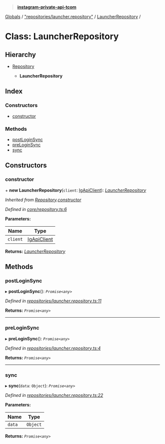 > **[instagram-private-api-tcom](../README.md)**

[Globals](../README.md) / ["repositories/launcher.repository"](../modules/_repositories_launcher_repository_.md) / [LauncherRepository](_repositories_launcher_repository_.launcherrepository.md) /

# Class: LauncherRepository

## Hierarchy

* [Repository](_core_repository_.repository.md)

  * **LauncherRepository**

## Index

### Constructors

* [constructor](_repositories_launcher_repository_.launcherrepository.md#constructor)

### Methods

* [postLoginSync](_repositories_launcher_repository_.launcherrepository.md#postloginsync)
* [preLoginSync](_repositories_launcher_repository_.launcherrepository.md#preloginsync)
* [sync](_repositories_launcher_repository_.launcherrepository.md#sync)

## Constructors

###  constructor

\+ **new LauncherRepository**(`client`: [IgApiClient](_core_client_.igapiclient.md)): *[LauncherRepository](_repositories_launcher_repository_.launcherrepository.md)*

*Inherited from [Repository](_core_repository_.repository.md).[constructor](_core_repository_.repository.md#constructor)*

*Defined in [core/repository.ts:6](https://github.com/cuonglnhust/instagram-private-api-tcom/blob/master/src/core/repository.ts#L6)*

**Parameters:**

Name | Type |
------ | ------ |
`client` | [IgApiClient](_core_client_.igapiclient.md) |

**Returns:** *[LauncherRepository](_repositories_launcher_repository_.launcherrepository.md)*

## Methods

###  postLoginSync

▸ **postLoginSync**(): *`Promise<any>`*

*Defined in [repositories/launcher.repository.ts:11](https://github.com/cuonglnhust/instagram-private-api-tcom/blob/3e16058/src/repositories/launcher.repository.ts#L11)*

**Returns:** *`Promise<any>`*

___

###  preLoginSync

▸ **preLoginSync**(): *`Promise<any>`*

*Defined in [repositories/launcher.repository.ts:4](https://github.com/cuonglnhust/instagram-private-api-tcom/blob/3e16058/src/repositories/launcher.repository.ts#L4)*

**Returns:** *`Promise<any>`*

___

###  sync

▸ **sync**(`data`: `Object`): *`Promise<any>`*

*Defined in [repositories/launcher.repository.ts:22](https://github.com/cuonglnhust/instagram-private-api-tcom/blob/3e16058/src/repositories/launcher.repository.ts#L22)*

**Parameters:**

Name | Type |
------ | ------ |
`data` | `Object` |

**Returns:** *`Promise<any>`*